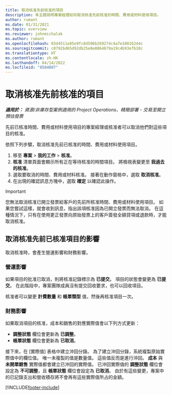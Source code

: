 ```yaml
---
title: 取消核准先前核准的項目
description: 本主題說明專案經理如何取消核准先前核准的時間、費用或材料使用項目。
author: rumant
ms.date: 01/31/2021
ms.topic: overview
ms.reviewer: johnmichalak
ms.author: rumant
ms.openlocfilehash: 03d4511e85e9fc8d596b269274c4a7e10016244c
ms.sourcegitcommit: c0792bd65d92db25e0e8864879a19c4b93efb10c
ms.translationtype: HT
ms.contentlocale: zh-HK
ms.lasthandoff: 04/14/2022
ms.locfileid: "8584807"
---
```

# <a name="cancel-the-approval-of-previously-approved-entries"></a>取消核准先前核准的項目

_**適用於：** 資源/非庫存型案例適用的 Project Operations、精簡部署 - 交易至開立預估發票_

先前已核准時間、費用或材料使用項目的專案經理或核准者可以取消他們對這些項目的核准。 

依照下列步驟，取消核准先前已核准的時間、費用或材料使用項目。

1. 移至 **專案** \> **我的工作** \> **核准**。
2. **核准** 清單頁面會顯示所有正在等待核准的時間項目。 將檢視表變更至 **我過去的核准**。
3. 選取要取消的時間、費用或材料核准。 接著在動作窗格中，選取 **取消核准**。
4. 在出現的確認訊息方塊中，選取 **確定** 以確認此操作。

> [!IMPORTANT]
> 您無法取消核准已開立發票給客戶的先前所核准時間、費用或材料使用項目。 如果您嘗試這樣，就會收到訊息，指出該項核准因為已開立發票而無法取消。 在這種情況下，只有在使用更正發票向原始發票上的客戶簽發全額貸項或退款時，才能取消核准。

## <a name="impact-of-canceling-the-approval-of-a-previously-approved-entry"></a>取消核准先前已核准項目的影響

取消核准時，會產生營運影響和財務影響。

### <a name="operational-impact"></a>營運影響

如果項目的批准已取消，則將核准記錄標示為 **已提交**。 項目的狀態會變更為 **已提交**。 在此階段中，專案團隊成員沒有提交回收要求，也可以回收項目。

核准者可以變更 **計費數量** 和 **帳單類型** 值，然後再核准項目一次。

### <a name="financial-impact"></a>財務影響

如果取消項目的核准，成本和銷售的對應實際值會以下列方式更新：

- **調整狀態** 欄位會更新為 **已調整**。
- **帳單狀態** 欄位會更新為 **已取消**。

接下來，在 [實際值] 表格中建立沖回分錄。 為了建立沖回分錄，系統複製原始實際值中的欄位值。 唯一未複製的值是數量值。 這些值反而是進行沖回。 **成本** 與 **未開單銷售** 實際值都會建立已沖回的實際值。 已沖回實際值的 **調整狀態** 欄位會設定為 **不可調整**，且 **帳單狀態** 欄位會設定為 **已取消**。 由於有這些變更，專案中的已記錄支出和營收積存將不會再有這些實際值所占的金額。

[!INCLUDE[footer-include](../includes/footer-banner.md)]
